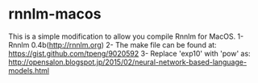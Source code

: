 # rnnlm-macos

This is a simple modification to allow you compile Rnnlm for MacOS. 
1- Rnnlm 0.4b(http://rnnlm.org)
2- The make file can be found at: https://gist.github.com/tpeng/9020592
3- Replace 'exp10' with 'pow' as: http://opensalon.blogspot.jp/2015/02/neural-network-based-language-models.html
